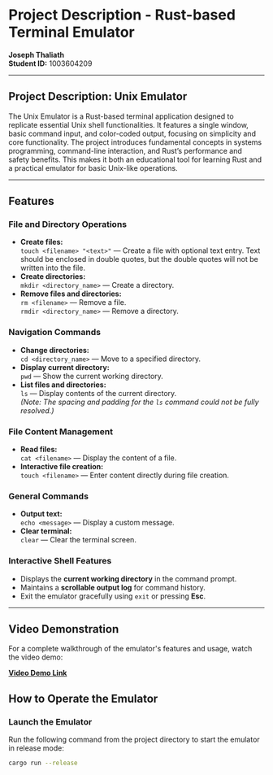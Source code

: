 # Project Description - Rust-based Terminal Emulator

**Joseph Thaliath**  
**Student ID:** 1003604209  

---

## **Project Description: Unix Emulator**

The Unix Emulator is a Rust-based terminal application designed to replicate essential Unix shell functionalities. It features a single window, basic command input, and color-coded output, focusing on simplicity and core functionality. The project introduces fundamental concepts in systems programming, command-line interaction, and Rust’s performance and safety benefits. This makes it both an educational tool for learning Rust and a practical emulator for basic Unix-like operations.

---

## **Features**

### **File and Directory Operations**
- **Create files:**  
  `touch <filename> "<text>"` — Create a file with optional text entry. Text should be enclosed in double quotes, but the double quotes will not be written into the file.  
- **Create directories:**  
  `mkdir <directory_name>` — Create a directory.
- **Remove files and directories:**  
  `rm <filename>` — Remove a file.  
  `rmdir <directory_name>` — Remove a directory.

### **Navigation Commands**
- **Change directories:**  
  `cd <directory_name>` — Move to a specified directory.
- **Display current directory:**  
  `pwd` — Show the current working directory.
- **List files and directories:**  
  `ls` — Display contents of the current directory.  
  *(Note: The spacing and padding for the `ls` command could not be fully resolved.)*

### **File Content Management**
- **Read files:**  
  `cat <filename>` — Display the content of a file.  
- **Interactive file creation:**  
  `touch <filename>` — Enter content directly during file creation.

### **General Commands**
- **Output text:**  
  `echo <message>` — Display a custom message.  
- **Clear terminal:**  
  `clear` — Clear the terminal screen.

### **Interactive Shell Features**
- Displays the **current working directory** in the command prompt.
- Maintains a **scrollable output log** for command history.
- Exit the emulator gracefully using `exit` or pressing **Esc**.

---

## **Video Demonstration**  
For a complete walkthrough of the emulator's features and usage, watch the video demo:  

[**Video Demo Link**](https://www.dropbox.com/scl/fi/zbof2hffrfjurzr0mrqnh/Video-Demo-ECE-1724.mov?rlkey=pil1sl0myysywkxbuhmws4ad3&st=yuo3i5uq&dl=0)

## **How to Operate the Emulator**

### **Launch the Emulator**
Run the following command from the project directory to start the emulator in release mode:  

```bash
cargo run --release
